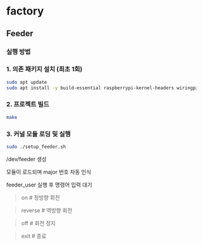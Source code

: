 # factory

## Feeder
### 실행 방법

### 1. 의존 패키지 설치 (최초 1회)
```bash
sudo apt update
sudo apt install -y build-essential raspberrypi-kernel-headers wiringpi
```

### 2. 프로젝트 빌드
```bash
make
```
### 3. 커널 모듈 로딩 및 실행
```bash
sudo ./setup_feeder.sh
```
/dev/feeder 생성

모듈이 로드되며 major 번호 자동 인식

feeder_user 실행 후 명령어 입력 대기

> on        # 정방향 회전

> reverse   # 역방향 회전

> off       # 회전 정지

> exit      # 종료

